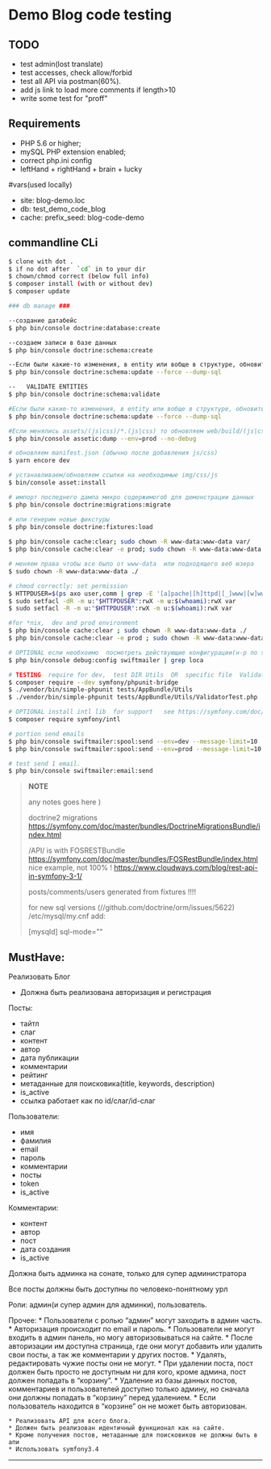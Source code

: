 Demo Blog code testing
========================


TODO
------------
 * test admin(lost translate)
 * test accesses, check allow/forbid
 * test all API via postman(60%).
 * add js link to load more comments if length>10 
 * write some test for "proff"


Requirements
------------

  * PHP 5.6 or higher;
  * mySQL PHP extension enabled;
  * correct php.ini config
  * leftHand + rightHand + brain + lucky


#vars(used locally)
* site: blog-demo.loc
* db: test_demo_code_blog
* cache: prefix_seed: blog-code-demo

commandline CLi
------------
```bash
$ clone with dot .
$ if no dot after  `cd` in to your dir
$ chown/chmod correct (below full info)
$ composer install (with or without dev)
$ composer update

### db manage ###

--создание датабейс
$ php bin/console doctrine:database:create

--создаем записи в базе данных
$ php bin/console doctrine:schema:create

--Если были какие-то изменения, в entity или вобще в структуре, обновить базу:
$ php bin/console doctrine:schema:update --force --dump-sql

--   VALIDATE ENTITIES
$ php bin/console doctrine:schema:validate

#Если были какие-то изменения, в entity или вобще в структуре, обновить базу:
$ php bin/console doctrine:schema:update --force --dump-sql

#Если менялись assets/(js|css)/*.(js|css) то обновляем web/build/(js|css)/app.(js|css) 
$ php bin/console assetic:dump --env=prod --no-debug

# обновляем manifest.json (обычно после добавления js/css)
$ yarn encore dev

# устанавливаем/обновляем ссылки на необходимые img/css/js
$ bin/console asset:install

# импорт последнего дампа микро содержимогоб для демонстрации данных
$ php bin/console doctrine:migrations:migrate

# или генерим новые фикстуры
$ php bin/console doctrine:fixtures:load
 
$ php bin/console cache:clear; sudo chown -R www-data:www-data var/
$ php bin/console cache:clear -e prod; sudo chown -R www-data:www-data var/

# меняем права чтобы все было от www-data  или подходящего веб юзера
$ sudo chown -R www-data:www-data ./

# chmod correctly: set permission
$ HTTPDUSER=$(ps axo user,comm | grep -E '[a]pache|[h]ttpd|[_]www|[w]ww-data|[n]ginx' | grep -v root | head -1 | cut -d\  -f1)
$ sudo setfacl -dR -m u:"$HTTPDUSER":rwX -m u:$(whoami):rwX var
$ sudo setfacl -R -m u:"$HTTPDUSER":rwX -m u:$(whoami):rwX var

#for *nix,  dev and prod environment 
$ php bin/console cache:clear ; sudo chown -R www-data:www-data ./
$ php bin/console cache:clear -e prod ; sudo chown -R www-data:www-data ./

# OPTIONAL если необхоимо  посмотреть действующие конфигурации(н-р по swiftmailer):
$ php bin/console debug:config swiftmailer | grep loca

# TESTING  require for dev,  test DIR Utils  OR  specific file  ValidatorTest.php
$ composer require --dev symfony/phpunit-bridge
$ ./vendor/bin/simple-phpunit tests/AppBundle/Utils 
$ ./vendor/bin/simple-phpunit tests/AppBundle/Utils/ValidatorTest.php 

# OPTIONAL install intl lib  for support   see https://symfony.com/doc/3.4/components/intl.html
$ composer require symfony/intl

# portion send emails
$ php bin/console swiftmailer:spool:send --env=dev --message-limit=10
$ php bin/console swiftmailer:spool:send --env=prod --message-limit=10

# test send 1 email.
$ php bin/console swiftmailer:email:send
```

> **NOTE**
>
> any notes goes here )
>
> doctrine2 migrations
> https://symfony.com/doc/master/bundles/DoctrineMigrationsBundle/index.html
>
> /API/ is with FOSRESTBundle
> https://symfony.com/doc/master/bundles/FOSRestBundle/index.html
> nice example, not 100% !
> https://www.cloudways.com/blog/rest-api-in-symfony-3-1/
>
> posts/comments/users generated from fixtures !!!!
>
>
> for new sql versions (//github.com/doctrine/orm/issues/5622)
> /etc/mysql/my.cnf
> add: 
>  
> [mysqld]
> sql-mode=""
> 



MustHave:
---------

Реализовать Блог

 * Должна быть реализована авторизация и регистрация
 
Посты:
   * тайтл
   * слаг
   * контент
   * автор
   * дата публикации
   * комментарии
   * рейтинг
   * метаданные для поисковика(title, keywords, description)
   * is_active
   * ссылка работает как по id/слаг/id-слаг

Пользователи:
   * имя
   * фамилия
   * email
   * пароль
   * комментарии
   * посты
   * token
   * is_active

Комментарии:
   * контент
   * автор
   * пост
   * дата создания
   * is_active

Должна быть админка на сонате, только для супер администратора

Все посты должны быть доступны по человеко-понятному урл


Роли:
админ(и супер админ для админки), 
пользователь. 

Прочее:
    * Пользователи с ролью “админ” могут заходить в админ часть. 
    * Авторизация происходит по email и пароль. 
    * Пользователи не могут входить в админ панель, но могу авторизовываться на сайте. 
    * После авторизации им доступна страница, где они могут добавить или удалить свои посты, а так же комментарии у других постов. 
    * Удалять, редактировать чужие посты они не могут. 
    * При удалении поста, пост должен быть просто не доступным ни для кого, кроме админа, пост должен попадать в “корзину”. 
    * Удаление из базы данных постов, комментариев и пользователей доступно только админу, но сначала они должны попадать в “корзину” перед удалением. 
    * Если пользователь находится в “корзине” он не может быть авторизован.

    * Реализовать API для всего блога. 
    * Должен быть реализован идентичный функционал как на сайте. 
    * Кроме получения постов, метаданные для поисковиков не должны быть в апи
    * Использовать symfony3.4

---------------
